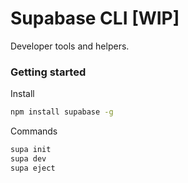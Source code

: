 # Supabase CLI [WIP]

Developer tools and helpers.


### Getting started

Install

```sh
npm install supabase -g
```

Commands

```sh
supa init 
supa dev
supa eject
```
